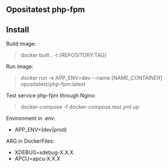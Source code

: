 Opositatest php-fpm
---

Install
---
Build image:
> docker built . -t [REPOSITORY:TAG]

Run image:
> docker run -e APP_ENV=dev --name [NAME_CONTAINER] opositatest/php-fpm:latest 

Test service php-fpm through Nginx:
> docker-compose -f docker-compose.test.yml up

Environment in .env:
* APP_ENV=(dev|prod)

ARG in DockerFiles: 
* XDEBUG=xdebug-X.X.X
* APCU=apcu-X.X.X